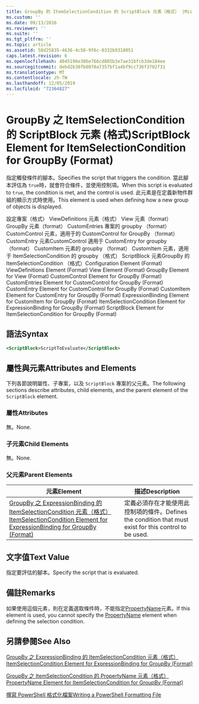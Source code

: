 ```yaml
---
title: GroupBy 的 ItemSelectionCondition 的 ScriptBlock 元素（格式） |Microsoft Docs
ms.custom: ''
ms.date: 09/13/2016
ms.reviewer: ''
ms.suite: ''
ms.tgt_pltfrm: ''
ms.topic: article
ms.assetid: 58d25835-4636-4c58-9f6c-0332b9318051
caps.latest.revision: 6
ms.openlocfilehash: 4045196e306e766cd805b3e7ae31bfcb3de184ee
ms.sourcegitcommit: debd2b38fb8070a7357bf1a4bf9cc736f3702f31
ms.translationtype: MT
ms.contentlocale: zh-TW
ms.lasthandoff: 12/05/2019
ms.locfileid: "72364827"
---
```

# <a name="scriptblock-element-for-itemselectioncondition-for-groupby-format"></a><span data-ttu-id="caa65-102">GroupBy 之 ItemSelectionCondition 的 ScriptBlock 元素 (格式)</span><span class="sxs-lookup"><span data-stu-id="caa65-102">ScriptBlock Element for ItemSelectionCondition for GroupBy (Format)</span></span>

<span data-ttu-id="caa65-103">指定觸發條件的腳本。</span><span class="sxs-lookup"><span data-stu-id="caa65-103">Specifies the script that triggers the condition.</span></span> <span data-ttu-id="caa65-104">當此腳本評估為 `true`時，就會符合條件，並使用控制項。</span><span class="sxs-lookup"><span data-stu-id="caa65-104">When this script is evaluated to `true`, the condition is met, and the control is used.</span></span> <span data-ttu-id="caa65-105">此元素是在定義新物件群組的顯示方式時使用。</span><span class="sxs-lookup"><span data-stu-id="caa65-105">This element is used when defining how a new group of objects is displayed.</span></span>

<span data-ttu-id="caa65-106">設定專案（格式） ViewDefinitions 元素（格式） View 元素（format） GroupBy 元素（format） CustomEntries 專案的 groupby （format） CustomControl 元素，適用于的 CustomControl for GroupBy （format） CustomEntry 元素CustomControl 適用于 CustomEntry for groupby （format） CustomItem 元素的 groupby （format） CustomItem 元素，適用于 ItemSelectionCondition 的 groupby （格式） ScriptBlock 元素GroupBy 的 ItemSelectionCondition （格式）</span><span class="sxs-lookup"><span data-stu-id="caa65-106">Configuration Element (Format) ViewDefinitions Element (Format) View Element (Format) GroupBy Element for View (Format) CustomControl Element for GroupBy (Format) CustomEntries Element for CustomControl for GroupBy (Format) CustomEntry Element for CustomControl for GroupBy (Format) CustomItem Element for CustomEntry for GroupBy (Format) ExpressionBinding Element for CustomItem for GroupBy (Format) ItemSelectionCondition Element for ExpressionBinding for GroupBy (Format) ScriptBlock Element for ItemSelectionCondition for GroupBy (Format)</span></span>

## <a name="syntax"></a><span data-ttu-id="caa65-107">語法</span><span class="sxs-lookup"><span data-stu-id="caa65-107">Syntax</span></span>

```xml
<ScriptBlock>ScriptToEvaluate</ScriptBlock>
```

## <a name="attributes-and-elements"></a><span data-ttu-id="caa65-108">屬性與元素</span><span class="sxs-lookup"><span data-stu-id="caa65-108">Attributes and Elements</span></span>

<span data-ttu-id="caa65-109">下列各節說明屬性、子專案，以及 `ScriptBlock` 專案的父元素。</span><span class="sxs-lookup"><span data-stu-id="caa65-109">The following sections describe attributes, child elements, and the parent element of the `ScriptBlock` element.</span></span>

### <a name="attributes"></a><span data-ttu-id="caa65-110">屬性</span><span class="sxs-lookup"><span data-stu-id="caa65-110">Attributes</span></span>

<span data-ttu-id="caa65-111">無。</span><span class="sxs-lookup"><span data-stu-id="caa65-111">None.</span></span>

### <a name="child-elements"></a><span data-ttu-id="caa65-112">子元素</span><span class="sxs-lookup"><span data-stu-id="caa65-112">Child Elements</span></span>

<span data-ttu-id="caa65-113">無。</span><span class="sxs-lookup"><span data-stu-id="caa65-113">None.</span></span>

### <a name="parent-elements"></a><span data-ttu-id="caa65-114">父元素</span><span class="sxs-lookup"><span data-stu-id="caa65-114">Parent Elements</span></span>

|<span data-ttu-id="caa65-115">元素</span><span class="sxs-lookup"><span data-stu-id="caa65-115">Element</span></span>|<span data-ttu-id="caa65-116">描述</span><span class="sxs-lookup"><span data-stu-id="caa65-116">Description</span></span>|
|-------------|-----------------|
|[<span data-ttu-id="caa65-117">GroupBy 之 ExpressionBinding 的 ItemSelectionCondition 元素（格式）</span><span class="sxs-lookup"><span data-stu-id="caa65-117">ItemSelectionCondition Element for ExpressionBinding for GroupBy (Format)</span></span>](./itemselectioncondition-element-for-expressionbinding-for-groupby-format.md)|<span data-ttu-id="caa65-118">定義必須存在才能使用此控制項的條件。</span><span class="sxs-lookup"><span data-stu-id="caa65-118">Defines the condition that must exist for this control to be used.</span></span>|

## <a name="text-value"></a><span data-ttu-id="caa65-119">文字值</span><span class="sxs-lookup"><span data-stu-id="caa65-119">Text Value</span></span>

<span data-ttu-id="caa65-120">指定要評估的腳本。</span><span class="sxs-lookup"><span data-stu-id="caa65-120">Specify the script that is evaluated.</span></span>

## <a name="remarks"></a><span data-ttu-id="caa65-121">備註</span><span class="sxs-lookup"><span data-stu-id="caa65-121">Remarks</span></span>

<span data-ttu-id="caa65-122">如果使用這個元素，則在定義選取條件時，不能指定[PropertyName](./propertyname-element-for-itemselectioncondition-for-groupby-format.md)元素。</span><span class="sxs-lookup"><span data-stu-id="caa65-122">If this element is used, you cannot specify the [PropertyName](./propertyname-element-for-itemselectioncondition-for-groupby-format.md) element when defining the selection condition.</span></span>

## <a name="see-also"></a><span data-ttu-id="caa65-123">另請參閱</span><span class="sxs-lookup"><span data-stu-id="caa65-123">See Also</span></span>

[<span data-ttu-id="caa65-124">GroupBy 之 ExpressionBinding 的 ItemSelectionCondition 元素（格式）</span><span class="sxs-lookup"><span data-stu-id="caa65-124">ItemSelectionCondition Element for ExpressionBinding for GroupBy (Format)</span></span>](./itemselectioncondition-element-for-expressionbinding-for-groupby-format.md)

[<span data-ttu-id="caa65-125">GroupBy 之 ItemSelectionCondition 的 PropertyName 元素（格式）</span><span class="sxs-lookup"><span data-stu-id="caa65-125">PropertyName Element for ItemSelectionCondition for GroupBy (Format)</span></span>](./propertyname-element-for-itemselectioncondition-for-groupby-format.md)

[<span data-ttu-id="caa65-126">撰寫 PowerShell 格式化檔案</span><span class="sxs-lookup"><span data-stu-id="caa65-126">Writing a PowerShell Formatting File</span></span>](./writing-a-powershell-formatting-file.md)
